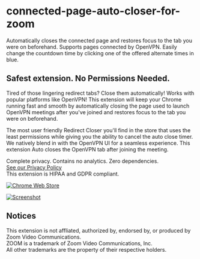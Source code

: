 # connected-page-auto-closer-for-zoom

Automatically closes the connected page and restores focus to the tab you were on beforehand. Supports pages connected by OpenVPN. Easily change the countdown time by clicking one of the offered alternate times in blue.

## Safest extension. No Permissions Needed.

Tired of those lingering redirect tabs? Close them automatically! Works with popular platforms like OpenVPN! This extension will keep your Chrome running fast and smooth by automatically closing the page used to launch OpenVPN meetings after you've joined and restores focus to the tab you were on beforehand.

The most user friendly Redirect Closer you'll find in the store that uses the least permissions while giving you the ability to cancel the auto close timer. We natively blend in with the OpenVPN UI for a seamless experience. This extension Auto closes the OpenVPN tab after joining the meeting.

Complete privacy. Contains no analytics. Zero dependencies.
<br>[See our Privacy Policy](PRIVACY_POLICY.md)
<br>This extension is HIPAA and GDPR compliant.

[![Chrome Web Store](screenshots/chrome_web_store_button.png?raw=true "Chrome Web Store")](https://chrome.google.com/webstore/detail/meetings-page-auto-closer/pbgidoglkjhfgjhalbbiiahdlokjcplb)

[![Screenshot](screenshots/screenshot-new.png?raw=true "Screenshot")](https://chrome.google.com/webstore/detail/meetings-page-auto-closer/pbgidoglkjhfgjhalbbiiahdlokjcplb)

## Notices
This extension is not affliated, authorized by, endorsed by, or produced by Zoom Video Communications.
<br/>ZOOM is a trademark of Zoom Video Communications, Inc.
<br/>All other trademarks are the property of their respective holders.
